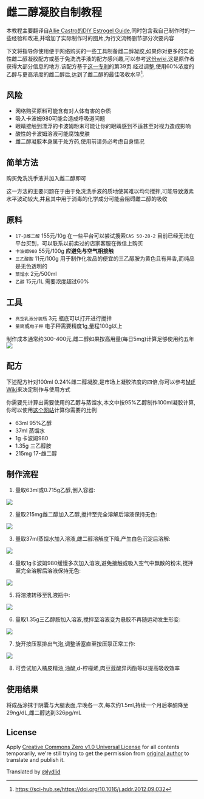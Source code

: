 # 雌二醇凝胶自制教程

本教程主要翻译自[Allie Castro的DIY Estrogel Guide](https://groups.io/g/MTFHRT/wiki/30843),同时包含我自己制作时的一些经验和改进,并增加了实际制作时的图片,为行文流畅删节部分次要内容

下文将指导你使用便于网络购买的一些工具制备雌二醇凝胶,如果你对更多的实验性雌二醇凝胶配方或基于免洗洗手液的配方感兴趣,可以参考[这份wiki](https://reddit.com/r/estrogel/wiki),这是原作者获得大部分信息的地方.该配方基于[这一专利](https://patents.google.com/patent/US20070154533A1/en)的第39页.经过调整,使用60%浓度的乙醇与更高浓度的雌二醇后,达到了雌二醇的最佳吸收水平[^1].

## 风险
- 网络购买原料可能含有对人体有害的杂质
- 吸入卡波姆980可能会造成呼吸道问题
- 眼睛接触到漂浮的卡波姆粉末可能让你的眼睛感到不适甚至对视力造成影响
- 酸性的卡波姆溶液可能腐蚀皮肤
- 雌二醇凝胶本身属于处方药,使用前请务必考虑自身情况

## 简单方法
购买免洗洗手液并加入雌二醇即可

这一方法的主要问题在于由于免洗洗手液的质地使其难以均匀搅拌,可能导致激素水平波动较大,并且其中用于消毒的化学成分可能会阻碍雌二醇的吸收

## 原料
- `17-β雌二醇` 155元/10g 在一些平台可以尝试搜索`CAS 50-28-2` 目前已经无法在平台买到，可以联系以前卖过的店家客服在微信上购买
- `卡波姆980` 55元/100g **应避免与空气相接触**
- `三乙醇胺` 11元/100g 用于制作化妆品的便宜的三乙醇胺为黄色且有异香,而纯品是无色透明的
- `蒸馏水` 2元/500ml
- `乙醇` 15元/1L 需要浓度超过60%

## 工具
- `真空乳液分装瓶` 3元 瓶底可以打开进行搅拌
- `量筒`或`电子秤` 电子秤需要精度1g,量程100g以上

制作成本通常约300-400元,雌二醇如果按高用量(每日5mg)计算足够使用约五年
![](./resources/%E5%85%A8%E5%AE%B6%E7%A6%8F%E5%B8%A6%E5%AD%97.jpg)

## 配方
下述配方针对100ml 0.24%雌二醇凝胶,是市场上凝胶浓度的四倍,你可以参考[MtF Wiki](https://mtf.wiki/zh-cn/docs/medicine/estrogen/gel/)来决定制作与使用方式

你需要先计算出需要使用的乙醇与蒸馏水,本文中按95%乙醇制作100ml凝胶计算,你可以使用[这个网站](https://ezcalc.me/alcohol-dilution-calculator/)计算你需要的比例

- 63ml 95%乙醇
- 37ml 蒸馏水
- 1g 卡波姆980
- 1.35g 三乙醇胺
- 215mg 17-雌二醇

## 制作流程
1. 量取63ml或0.715g乙醇,倒入容器:

![](./resources/%E9%85%92%E7%B2%BE.jpg)

2. 量取215mg雌二醇加入乙醇,搅拌至完全溶解后溶液保持无色:

![](./resources/%E9%9B%8C%E4%BA%8C%E9%86%87.jpg)

3. 量取37ml蒸馏水加入溶液,雌二醇溶解度下降,产生白色沉淀后溶解:

![](./resources/%E6%B0%B4.jpg)

4. 量取1g卡波姆980缓慢多次加入溶液,避免接触或吸入空气中飘散的粉末,搅拌至完全溶解后溶液保持无色:

![](./resources/%E6%BA%B6%E8%A7%A3%E5%90%8E2.jpg)

5. 将溶液转移至乳液瓶中:

![](./resources/%E5%80%92%E7%BD%AE%E4%B9%B3%E6%B6%B2%E7%93%B6.jpg)

6. 量取1.35g三乙醇胺加入溶液,搅拌至溶液变为悬胶不再随运动发生形变:

![](./resources/%E6%9C%80%E7%BB%88%E4%BA%A7%E7%89%A91.jpg)

7. 旋开按压泵排出气泡,调整活塞直至按压泵正常工作:

![](./resources/%E6%9C%80%E7%BB%88%E4%BA%A7%E7%89%A92.jpg)

8. 可尝试加入橘皮精油,油酸,d-柠檬烯,肉豆蔻酸异丙酯等以提高吸收效率

## 使用结果

将成品涂抹于阴囊与大腿表面,早晚各一次,每次约1.5ml,持续一个月后睾酮降至29ng/dL,雌二醇达到326pg/mL

## License

Apply [Creative Commons Zero v1.0 Universal License](https://raw.githubusercontent.com/lydlid/estrogel-diy-guide-zh_CN/main/LICENSE) for all contents temporarily, we're still trying to get the permission from [original author](mail://owl@owl.haus) to translate and publish it.

Translated by [@lydlid](https://twitter.com/Celes_tium)

[^1]: https://sci-hub.se/https://doi.org/10.1016/j.addr.2012.09.032
